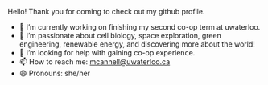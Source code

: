 Hello! Thank you for coming to check out my github profile.

- 🔭 I’m currently working on finishing my second co-op term at uwaterloo.
- 🌱 I’m passionate about cell biology, space exploration, green engineering, renewable energy, and discovering more about the world!
- 🤔 I’m looking for help with gaining co-op experience.
- 📫 How to reach me: mcannell@uwaterloo.ca
- 😄 Pronouns: she/her

